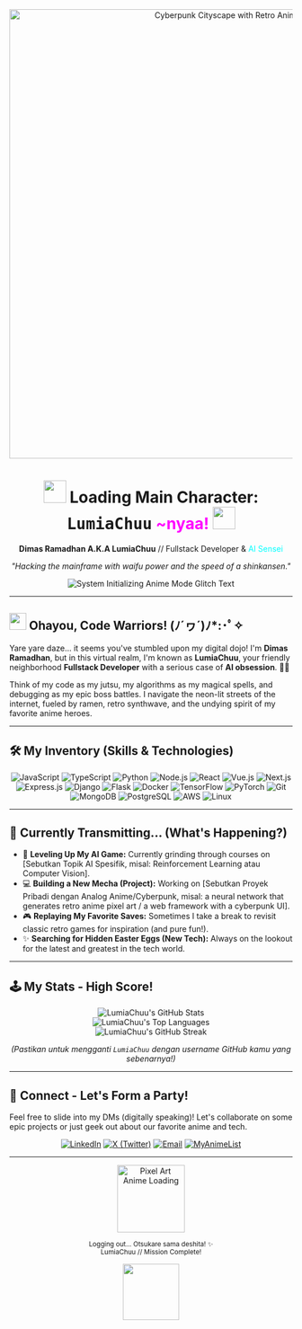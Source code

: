 <div align="center">

  <img src="https://i.imgur.com/your_custom_anime_cyberpunk_banner.gif" alt="Cyberpunk Cityscape with Retro Anime Twist" width="800"/>
  <h1>
    <img src="https://media.tenor.com/images/5155e5914f5e89179418928941dee95c/tenor.gif" width="40" />
    Loading Main Character: <samp>LumiaChuu</samp> <font color="#ff00ff">~nyaa!</font>
    <img src="https://media.tenor.com/images/5155e5914f5e89179418928941dee95c/tenor.gif" width="40" />
  </h1>
  <p><strong>Dimas Ramadhan A.K.A LumiaChuu</strong> // Fullstack Developer & <font color="#00ffff">AI Sensei</font></p>
  <p><em>"Hacking the mainframe with waifu power and the speed of a shinkansen."</em></p>

  <img src="https://readme-typing-svg.demolab.com?font=Fira+Code&size=24&pause=1000&color=00FF00&center=true&vCenter=true&width=480&lines=SYSTEM.INITIALIZING...|ANIME_MODE=ON|CYBERPUNK_AESTHETIC=MAX" alt="System Initializing Anime Mode Glitch Text"/>

</div>

---

## <img src="https://media.tenor.com/images/75a540c41ba27ff6dd4e93c13118976f/tenor.gif" width="30"/> Ohayou, Code Warriors! (ﾉ´ヮ´)ﾉ\*:･ﾟ✧

Yare yare daze... it seems you've stumbled upon my digital dojo! I'm **Dimas Ramadhan**, but in this virtual realm, I'm known as **LumiaChuu**, your friendly neighborhood **Fullstack Developer** with a serious case of **AI obsession**. 🤖✨

Think of my code as my jutsu, my algorithms as my magical spells, and debugging as my epic boss battles. I navigate the neon-lit streets of the internet, fueled by ramen, retro synthwave, and the undying spirit of my favorite anime heroes.

---

## 🛠️ My Inventory (Skills & Technologies)

<div align="center">

  <img src="https://img.shields.io/badge/JavaScript-F7DF1E?style=for-the-badge&logo=javascript&logoColor=black" alt="JavaScript"/>
  <img src="https://img.shields.io/badge/TypeScript-3178C6?style=for-the-badge&logo=typescript&logoColor=white" alt="TypeScript"/>
  <img src="https://img.shields.io/badge/Python-3776AB?style=for-the-badge&logo=python&logoColor=white" alt="Python"/>
  <img src="https://img.shields.io/badge/Node.js-339933?style=for-the-badge&logo=nodedotjs&logoColor=white" alt="Node.js"/>
  <img src="https://img.shields.io/badge/React-61DAFB?style=for-the-badge&logo=react&logoColor=black" alt="React"/>
  <img src="https://img.shields.io/badge/Vue.js-4FC08D?style=for-the-badge&logo=vuedotjs&logoColor=white" alt="Vue.js"/>
  <img src="https://img.shields.io/badge/Next.js-000000?style=for-the-badge&logo=nextdotjs&logoColor=white" alt="Next.js"/>
  <img src="https://img.shields.io/badge/Express.js-000000?style=for-the-badge&logo=express&logoColor=white" alt="Express.js"/>
  <img src="https://img.shields.io/badge/Django-092E20?style=for-the-badge&logo=django&logoColor=white" alt="Django"/>
  <img src="https://img.shields.io/badge/Flask-000000?style=for-the-badge&logo=flask&logoColor=white" alt="Flask"/>
  <img src="https://img.shields.io/badge/Docker-2496ED?style=for-the-badge&logo=docker&logoColor=white" alt="Docker"/>
  <img src="https://img.shields.io/badge/TensorFlow-FF6F00?style=for-the-badge&logo=tensorflow&logoColor=white" alt="TensorFlow"/>
  <img src="https://img.shields.io/badge/PyTorch-EE4C2C?style=for-the-badge&logo=pytorch&logoColor=white" alt="PyTorch"/>
  <img src="https://img.shields.io/badge/Git-F05032?style=for-the-badge&logo=git&logoColor=white" alt="Git"/>
  <img src="https://img.shields.io/badge/MongoDB-47A248?style=for-the-badge&logo=mongodb&logoColor=white" alt="MongoDB"/>
  <img src="https://img.shields.io/badge/PostgreSQL-4169E1?style=for-the-badge&logo=postgresql&logoColor=white" alt="PostgreSQL"/>
  <img src="https://img.shields.io/badge/AWS-232F3E?style=for-the-badge&logo=amazonwebservices&logoColor=white" alt="AWS"/>
  <img src="https://img.shields.io/badge/Linux-FCC624?style=for-the-badge&logo=linux&logoColor=black" alt="Linux"/>

</div>

---

## 📡 Currently Transmitting... (What's Happening?)

* 🧠 **Leveling Up My AI Game:** Currently grinding through courses on [Sebutkan Topik AI Spesifik, misal: Reinforcement Learning atau Computer Vision].
* 💻 **Building a New Mecha (Project):** Working on [Sebutkan Proyek Pribadi dengan Analog Anime/Cyberpunk, misal: a neural network that generates retro anime pixel art / a web framework with a cyberpunk UI].
* 🎮 **Replaying My Favorite Saves:** Sometimes I take a break to revisit classic retro games for inspiration (and pure fun!).
* ✨ **Searching for Hidden Easter Eggs (New Tech):** Always on the lookout for the latest and greatest in the tech world.

---

## 🕹️ My Stats - High Score!

<div align="center">

  <img src="https://github-readme-stats.vercel.app/api?username=LumiaChuu&show_icons=true&theme=tokyonight&icon_color=79ff97&text_color=9f9f9f&bg_color=151515&hide_border=true&count_private=true" alt="LumiaChuu's GitHub Stats" />
  <br/>
  <img src="https://github-readme-stats.vercel.app/api/top-langs/?username=LumiaChuu&layout=compact&theme=tokyonight&bg_color=151515&hide_border=true&text_color=9f9f9f" alt="LumiaChuu's Top Languages" />
  <br/>
  <img src="https://github-readme-streak-stats.herokuapp.com/?user=LumiaChuu&theme=tokyonight&background=151515&hide_border=true&stroke=79ff97&ring=79ff97&fire=79ff97&currStreakNum=9f9f9f&sideNums=9f9f9f&sideLabels=9f9f9f&dates=9f9f9f" alt="LumiaChuu's GitHub Streak" />

  *(Pastikan untuk mengganti `LumiaChuu` dengan username GitHub kamu yang sebenarnya!)*

</div>

---

## 🔗 Connect - Let's Form a Party!

Feel free to slide into my DMs (digitally speaking)! Let's collaborate on some epic projects or just geek out about our favorite anime and tech.

<div align="center">

  <a href="https://linkedin.com/in/your_linkedin_profile" target="_blank"><img src="https://img.shields.io/badge/LinkedIn-0077B5?style=for-the-badge&logo=linkedin&logoColor=white" alt="LinkedIn"/></a>
  <a href="https://twitter.com/your_twitter_handle" target="_blank"><img src="https://img.shields.io/badge/X_ (Twitter)-000000?style=for-the-badge&logo=x&logoColor=white" alt="X (Twitter)"/></a>
  <a href="mailto:your_email@example.com"><img src="https://img.shields.io/badge/Email-D14836?style=for-the-badge&logo=gmail&logoColor=white" alt="Email"/></a>
  <a href="https://myanimelist.net/profile/your_mal_username" target="_blank"><img src="https://img.shields.io/badge/MyAnimeList-2E51A2?style=for-the-badge&logo=mal&logoColor=white" alt="MyAnimeList"/></a> </div>

---

<div align="center">
  <img src="https://media.tenor.com/images/1ba5a490f1d25213d783881ff9a08469/tenor.gif" width="120" alt="Pixel Art Anime Loading"/>
  <p><small>Logging out... Otsukare sama deshita! ✨ <br/> LumiaChuu // Mission Complete!</small></p>
  <img src="https://i.imgur.com/your_custom_pixel_art_footer.gif" width="100" />
  </div>

